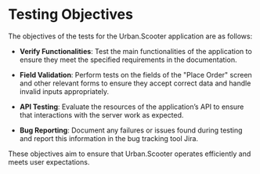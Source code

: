 # Testing Objectives

The objectives of the tests for the Urban.Scooter application are as follows:

- **Verify Functionalities**: Test the main functionalities of the application to ensure they meet the specified requirements in the documentation.

- **Field Validation**: Perform tests on the fields of the "Place Order" screen and other relevant forms to ensure they accept correct data and handle invalid inputs appropriately.

- **API Testing**: Evaluate the resources of the application’s API to ensure that interactions with the server work as expected.

- **Bug Reporting**: Document any failures or issues found during testing and report this information in the bug tracking tool Jira.

These objectives aim to ensure that Urban.Scooter operates efficiently and meets user expectations.
